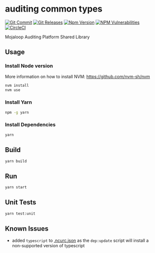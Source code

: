 # auditing common types 

[![Git Commit](https://img.shields.io/github/last-commit/mojaloop/auditing-bc.svg?style=flat)](https://github.com/mojaloop/auditing-bc/commits/master)
[![Git Releases](https://img.shields.io/github/release/mojaloop/auditing-bc.svg?style=flat)](https://github.com/mojaloop/auditing-bc/releases)
[![Npm Version](https://img.shields.io/npm/v/@mojaloop-poc/auditing-bc.svg?style=flat)](https://www.npmjs.com/package/@mojaloop-poc/auditing-bc)
[![NPM Vulnerabilities](https://img.shields.io/snyk/vulnerabilities/npm/@mojaloop/auditing-bc.svg?style=flat)](https://www.npmjs.com/package/@mojaloop-poc/auditing-bc)
[![CircleCI](https://circleci.com/gh/mojaloop/auditing-bc.svg?style=svg)](https://circleci.com/gh/mojaloop/auditing-bc)

Mojaloop Auditing Platform Shared Library

## Usage

### Install Node version

More information on how to install NVM: https://github.com/nvm-sh/nvm

```bash
nvm install
nvm use
```

### Install Yarn

```bash
npm -g yarn
```

### Install Dependencies

```bash
yarn
```

## Build

```bash
yarn build
```

## Run

```bash
yarn start
```

## Unit Tests

```bash
yarn test:unit
```

## Known Issues

- added `typescript` to [.ncurc.json](./.ncurc.json) as the `dep:update` script will install a non-supported version of typescript
